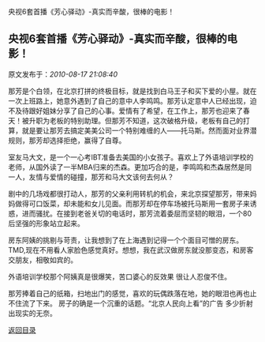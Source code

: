 央视6套首播《芳心驿动》-真实而辛酸，很棒的电影！
## 央视6套首播《芳心驿动》-真实而辛酸，很棒的电影！

 原文发布于：*2010-08-17 21:08:40*

   
那芳是个白领，在北京打拼的终极目标，就是找到白马王子和买下爱的小屋。就在一次上班路上，她意外遇到了自己的意中人李鸣鸣。那芳认定意中人已经出现，迫不及待跟好姐妹分享了自己的心事。爱情有了希望，在工作上，那芳也迎来了春天！被升职为老板的特别助理。但那芳不知道，这次破格升级，老板有自己的打算，就是要让那芳去搞定美美公司一个特别难缠的人——托马斯。然而面对业界潜规则，那芳却选择拒绝，赢得了自尊。

室友马大文，是一个一心考IBT准备去美国的小女孩子。喜欢上了外语培训学校的老师，从国外读了一半MBA归来的杰森。更加巧合的是，李鸣鸣和杰森居然是同一人，友情与爱情的碰撞，那芳和马大文该何去何从？

剧中的几场戏都很打动人，那芳的父亲利用转机的机会，来北京探望那芳，带来妈妈做得可口饭菜，却未能和女儿见面。而那芳却在停车场被托马斯用一套房子来诱惑，进而骚扰。在接到老爸关切的电话时，那芳流着委屈而坚韧的眼泪，一个80后坚强的形象站立起来。

房东阿姨的挑剔与苛责，让我想到了在上海遇到记得一个个面目可憎的房东。TMD,现在不用看人家脸色感觉真好。想想，我在武汉做房东就没那变态，和房客交朋友，相敬如宾的。

外语培训学校那个阿姨真是很爆笑，苦口婆心的反效果 很让人忍俊不住。

那芳捧着自己的纸箱，扫地出门的感觉，喜欢的玩偶跌落在地，她的眼泪也再也止不住流了下来。
房子的确是一个沉重的话题。“北京人民向上看”的广告 多少折射出现实的无奈。

[返回目录](index.html)
